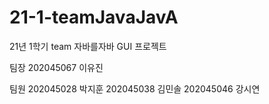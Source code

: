 # 21-1-teamJavaJavA
21년 1학기 team 자바를자바 GUI 프로젝트

팀장
202045067 이유진

팀원
202045028 박지훈
202045038 김민솔
202045046 강시연
